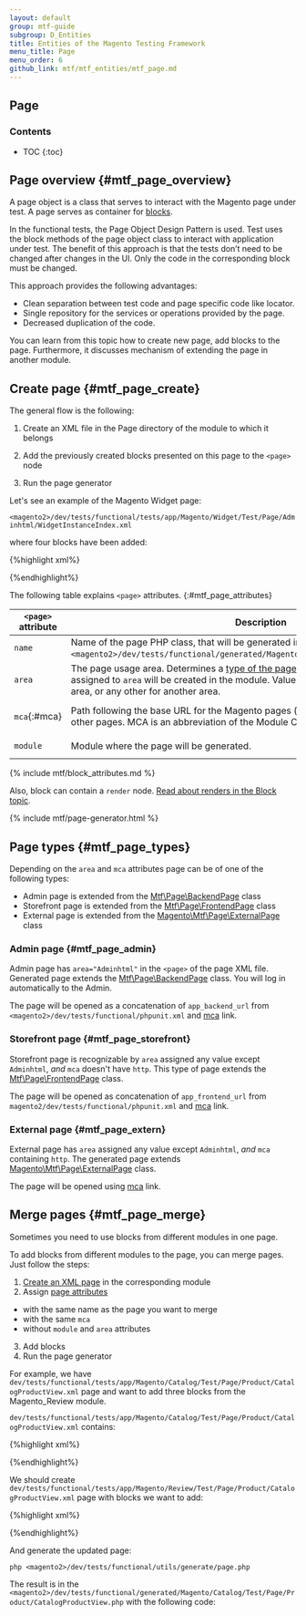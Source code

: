 ```yaml
---
layout: default
group: mtf-guide
subgroup: D_Entities
title: Entities of the Magento Testing Framework
menu_title: Page
menu_order: 6
github_link: mtf/mtf_entities/mtf_page.md
---
```


<h2>Page</h2>

<h3>Contents</h3>

* TOC
{:toc}

## Page overview {#mtf_page_overview}

A page object is a class that serves to interact with the Magento page under test.
A page serves as container for [blocks]({{site.gdeurl}}mtf/mtf_entities/mtf_page.html).

In the functional tests, the Page Object Design Pattern is used. Test uses the block methods of the page object class to interact with application under test. The benefit of this approach is that the tests don’t need to be changed after changes in the UI.
Only the code in the corresponding block must be changed.

This approach provides the following advantages:

- Clean separation between test code and page specific code like locator.
- Single repository for the services or operations provided by the page.
- Decreased duplication of the code.

You can learn from this topic how to create new page, add blocks to the page. Furthermore, it discusses mechanism of extending the page in another module.

## Create page {#mtf_page_create}

The general flow is the following:

1. Create an XML file in the Page directory of the module to which it belongs

2. Add the previously created blocks presented on this page to the `<page>` node

3. Run the page generator

Let's see an example of the Magento Widget page:

`<magento2>/dev/tests/functional/tests/app/Magento/Widget/Test/Page/Adminhtml/WidgetInstanceIndex.xml`

where four blocks have been added:

{%highlight xml%}

<?xml version="1.0" encoding="utf-8"?>
<!--
/**
 * Copyright © 2015 Magento. All rights reserved.
 * See COPYING.txt for license details.
 */
 -->
<config xmlns:xsi="http://www.w3.org/2001/XMLSchema-instance" xsi:noNamespaceSchemaLocation="../../../../../../../vendor/magento/mtf/etc/pages.xsd">
    <page name="WidgetInstanceIndex" area="Adminhtml" mca="admin/widget_instance/index" module="Magento_Widget">
        <block name="pageActionsBlock" class="Magento\Backend\Test\Block\GridPageActions" locator=".page-main-actions" strategy="css selector" />
        <block name="widgetGrid" class="Magento\Widget\Test\Block\Adminhtml\Widget\WidgetGrid" locator="#widgetInstanceGrid" strategy="css selector" />
        <block name="messagesBlock" class="Magento\Backend\Test\Block\Messages" locator="#messages" strategy="css selector" />
        <block name="systemMessageDialog" class="Magento\AdminNotification\Test\Block\System\Messages" locator='[role="dialog"].ui-popup-message' strategy="css selector" />
    </page>
</config>

{%endhighlight%}

The following table explains `<page>` attributes.
{:#mtf_page_attributes}

|`<page>` attribute|Description|Example with explanaintion|
|---|---|---|
|`name`|Name of the page PHP class, that will be generated in `<magento2>/dev/tests/functional/generated/Magento/<module>/Page/<area>/<name>.php`.|`WidgetInstanceIndex` |
|`area`|The page usage area. Determines a [type of the page](#mtf_page_types). The directory with the name assigned to `area` will be created in the module. Value can be `Adminhtml` for the Admin area, or any other for another area.|`Adminhtml`. The page class will be generated in the `<magento2>/dev/tests/functional/generated/Magento/Widget/Page/Adminhtml`. |
|`mca`{:#mca}|Path following the base URL for the Magento pages (storefront or Admin), or full URL for other pages. MCA is an abbreviation of the Module Controller Action.|`admin/widget_instance/index`. Considering that `area="Adminhtml"`, the Magento page under test is `http://example.com/admin/admin/widget_instance/index`|
|`module`|Module where the page will be generated. |`Magento_Widget`. The page will be generated in the `<magento2>/dev/tests/functional/Magento/Widget/Page`|

{% include mtf/block_attributes.md %}

Also, block can contain a `render` node. [Read about renders in the Block topic]({{site.gdeurl}}mtf/mtf_entities/mtf_block.html#mtf_block_render).

{% include mtf/page-generator.html %}

## Page types {#mtf_page_types}

Depending on the `area` and `mca` attributes page can be of one of the following types:

* Admin page is extended from the [Mtf\Page\BackendPage][] class
* Storefront page is extended from the [Mtf\Page\FrontendPage][] class
* External page is extended from the [Magento\Mtf\Page\ExternalPage][] class

### Admin page {#mtf_page_admin}

Admin page has `area="Adminhtml"` in the `<page>` of the page XML file. Generated page extends the [Mtf\Page\BackendPage][] class. You will log in automatically to the Admin.

The page will be opened as a concatenation of `app_backend_url` from `<magento2>/dev/tests/functional/phpunit.xml` and [mca](#mca) link.

### Storefront page {#mtf_page_storefront}

Storefront page is recognizable by `area` assigned any value except `Adminhtml`, *and* `mca` doesn't have `http`. This type of page extends the [Mtf\Page\FrontendPage][] class.

The page will be opened as concatenation of `app_frontend_url` from `magento2/dev/tests/functional/phpunit.xml` and [mca](#mca) link.

### External page {#mtf_page_extern}

External page has `area` assigned any value except `Adminhtml`, *and* `mca` containing `http`. The generated page extends [Magento\Mtf\Page\ExternalPage][] class.

The page will be opened using [mca](#mca) link.

## Merge pages {#mtf_page_merge}

Sometimes you need to use blocks from different modules in one page. 

To add blocks from different modules to the page, you can merge pages. Just follow the steps:

1. [Create an XML page](#mtf_page_create) in the corresponding module
2. Assign [page attributes](#mtf_page_attributes)
  * with the same name as the page you want to merge
  * with the same `mca`
  * without `module` and `area` attributes
3. Add blocks
4. Run the page generator

For example, we have `dev/tests/functional/tests/app/Magento/Catalog/Test/Page/Product/CatalogProductView.xml` page and want to add three blocks from the Magento_Review module.

`dev/tests/functional/tests/app/Magento/Catalog/Test/Page/Product/CatalogProductView.xml` contains:

{%highlight xml%}
<?xml version="1.0" encoding="utf-8"?>
<!--
/**
 * Copyright © 2015 Magento. All rights reserved.
 * See COPYING.txt for license details.
 */
 -->
<config xmlns:xsi="http://www.w3.org/2001/XMLSchema-instance" xsi:noNamespaceSchemaLocation="../../../../../../../vendor/magento/mtf/etc/pages.xsd">
    <page name="CatalogProductView" area="Product" mca="catalog/product/view" module="Magento_Catalog">
        <block name="viewBlock" class="Magento\Catalog\Test\Block\Product\View" locator="#maincontent" strategy="css selector" />
        <block name="additionalInformationBlock" class="Magento\Catalog\Test\Block\Product\Additional" locator="#additional" strategy="css selector" />
        <block name="customOptionsBlock" class="Magento\Catalog\Test\Block\Product\View\CustomOptions" locator="#product-options-wrapper" strategy="css selector" />        
        <block name="messagesBlock" class="Magento\Backend\Test\Block\Messages" locator=".page.messages" strategy="css selector" />
        <block name="titleBlock" class="Magento\Theme\Test\Block\Html\Title" locator=".page-title-wrapper h1.page-title .base" strategy="css selector" />        
    </page>
</config>

{%endhighlight%}

We should create `dev/tests/functional/tests/app/Magento/Review/Test/Page/Product/CatalogProductView.xml` page with blocks we want to add:

{%highlight xml%}
<?xml version="1.0" encoding="utf-8"?>
<!--
/**
 * Copyright © 2015 Magento. All rights reserved.
 * See COPYING.txt for license details.
 */
 -->
<config xmlns:xsi="http://www.w3.org/2001/XMLSchema-instance" xsi:noNamespaceSchemaLocation="../../../../../../../vendor/magento/mtf/etc/pages.xsd">
    <page name="CatalogProductView" mca="catalog/product/view">
        <block name="reviewSummary" class="Magento\Review\Test\Block\Product\View\Summary" locator=".product-reviews-summary" strategy="css selector" />
        <block name="customerReviewBlock" class="Magento\Review\Test\Block\Product\View" locator="#customer-reviews" strategy="css selector" />
        <block name="reviewFormBlock" class="Magento\Review\Test\Block\ReviewForm" locator="#review-form" strategy="css selector" />
    </page>
</config>
{%endhighlight%}

And generate the updated page:

    php <magento2>/dev/tests/functional/utils/generate/page.php
    
The result is in the `<magento2>/dev/tests/functional/generated/Magento/Catalog/Test/Page/Product/CatalogProductView.php` with the following code:

<script src="https://gist.github.com/dshevtsov/d5be380739c696fcb847.js"></script>

[Block]: {{site.gdeurl}}mtf/mtf_entities/mtf_block.html
[Mtf\Page\BackendPage]: https://github.com/magento/mtf/blob/develop/Magento/Mtf/Page/BackendPage.php
[Mtf\Page\FrontendPage]: https://github.com/magento/mtf/blob/develop/Magento/Mtf/Page/FrontendPage.php
[Magento\Mtf\Page\ExternalPage]: https://github.com/magento/mtf/blob/develop/Magento/Mtf/Page/ExternalPage.php


